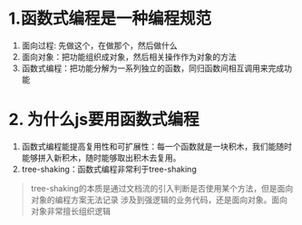 # 1.函数式编程是一种编程规范

1. 面向过程: 先做这个，在做那个，然后做什么
2. 面向对象：把功能组织成对象，然后相关操作作为对象的方法
3. 函数式编程：把功能分解为一系列独立的函数，同归函数间相互调用来完成功能


# 2. 为什么js要用函数式编程

1. 函数式编程能提高复用性和可扩展性：每一个函数就是一块积木，我们能随时能够拼入新积木，随时能够取出积木去复用。
2. tree-shaking：函数式编程非常利于tree-shaking

> tree-shaking的本质是通过文档流的引入判断是否使用某个方法，但是面向对象的编程方案无法记录
> 涉及到强逻辑的业务代码，还是面向对象。面向对象非常擅长组织逻辑

